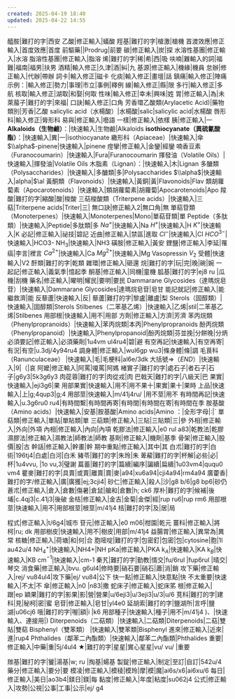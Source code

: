 ```yaml
---
created: 2025-04-19 18:40
updated: 2025-04-22 14:55
---
```

醯胺|難打的字|西安
乙酸|修正輸入|蟻酸
羥基|難打的字|槍激|槍機
首渡效應|修正輸入|首度效應|首度
前驅藥||Prodrug|前要
碳|修正輸入|炭|探
水溶性基團|修正輸入|水溶
脂溶性基團|修正輸入|脂溶
烯|難打的字|稀|希|西|吸
呋喃|難輸入的詞|福難|福南|福男|扶男
酒精|輸入修正|久津|酒|糾|九
基源|修正輸入|機緣|機員
怠辦|修正輸入|代辦|帶辦
詞卡|輸入修正|磁卡
化痰|輸入修正|畫壇|話
鎮痛|輸入修正|陣痛
示例：|輸入修正|勢力|事理|市立|事例|釋例
線|輸入修正|縣|限
多行|輸入修正|多航
核取|輸入修正|湖取|和娶|何取
性味|輸入修正|幸未|興味|姓
胃|修正輸入|為|未
萊菔子|難打的字|來福|
口訣|輸入修正|口角
芳香環乙酸類(Arylacetic Acid)|藥物類別|芳香|乙酸
salicylic acid（水楊酸）|水楊酸|salic|salicylic acid|水楊酸
唇形科|輸入修正|脣形科
易與|修正輸入|囈語
一樣|修正輸入|依樣
胰|修正輸入|一
**Alkaloids（生物鹼）**：|快速輸入|生物鹼|Alkaloids
**isothiocyanate（異硫氰酸酯）**：|快速輸入|異|一|isothiocyanate
繖形科（Apiaceae）|快速輸入|傘
$\\alpha$-pinene|快速輸入|pinene
痙攣|修正輸入|金鑾|經鑾
喃香豆素（Furanocoumarin）|快速輸入|Fura|Furanocoumarin
揮發油（Volatile Oils）|快速輸入|揮發油|Volatile Oils
木脂素（Lignan）：|快速輸入|木|Lignan
多醣類（Polysaccharides）|快速輸入|多醣類|多|Polysaccharides
$\\alpha$|快速輸入|alpha|$\al
黃酮類（Flavonoids）|快速輸入|黃銅|黃|Flavonoids|Flav
類胡蘿蔔素（Apocarotenoids）|快速輸入|類胡蘿蔔素|胡蘿蔔|Apocarotenoids|Apo
羧酸|難打的字|縮酸|酸|梭酸
三萜梭酸類（Triterpene acids）|快速輸入|三萜|Triterpene acids|Triter|三|
無口訣|修正輸入2|無口角|無
單萜苷類（Monoterpenes）|快速輸入|Monoterpenes|Mono|單萜苷類|單
Peptide（多肽類）|快速輸入|Peptide|多肽類|多
$Na^+$|快速輸入|Na
$H^+$|快速輸入|H
$K^+$|快速輸入|K
必記|修正輸入|祕技|碧記
近曲|修正輸入|禁區|進取
$Cl^-$|快速輸入|Cl
$HCO^{3-}$|快速輸入|HCO3-
NH$_3$|快速輸入|NH3
磺胺|修正輸入|黃安
鋰鹽|修正輸入|李延|罹癌|李言|裡言
$Ca^{2+}$|快速輸入|Ca
$Mg^{2+}$|快速輸入|Mg
Vasopressin $V_2$ 受體|快速輸入|V2
酐類|難打的字|乾類
雜環|修正輸入|砸還
烷|難打的字|玩|完|晚|碗|婉
一起記|修正輸入|義氣季|憶起季
酮基|修正輸入|同機|童機
胍基|難打的字|ej8 ru |瓜機|刮機
藥名|修正輸入|曜明|耀民|要明|要民
Dammarane Glycosides（達瑪烷皂苷）|快速輸入|Dammarane Glycosides|達瑪烷皂苷|皂甘
能記就記|修正輸入|能繼救濟|能
反藜蘆|快速輸入|反|
藜蘆|難打的字|黎盧|離盧|梨
Sterols（固醇類）|快速輸入|固醇類|Sterols
Stilbenes（二苯基乙烯）|快速輸入|乙烯|stil|二苯基乙烯|Stilbenes
用部根|快速輸入|用不|用部
方劑|修正輸入|方濟|芳濟
苯丙烷類（Phenylpropranoids）|快速輸入|苯丙烷類|本丙|Phenylpropranoids
酚丙烷類（Phenylpropanoid）|快速輸入|Phenylpropanoid|酚丙烷類|芬並挽|分餅晚|分炳
必須要記|修正輸入|必須藥劑|1u4vm ul4ru4|碧|避
有空再記|快速輸入|有空再寄|有況|有空|u.3dj/4y94ru4
調身體|修正輸入|wul6gp wu3|條身體|條|調
毛茛科（Ranunculaceae） |快速輸入|毛|毛梗科|al6e/3dk 
大括號=>（$END$）|快速輸入|9|（|哀
阿嬤|修正輸入|阿罵|嗄罵|阿媽
楮實子|難打的字|處石子|者石子|石子|g6y3|5k3g6y3
肉蓯蓉|難打的字|肉從戎|肉
巴戟天|難打的字|八級天|巴
果實|快速輸入|eji3g6|果
用部果實|快速輸入|用不|用不果十|果實|果十|果時
上品|快速輸入|上|g;4qup3|g;4
用部莖|快速輸入|m/41j4ru/ |用不莖|用不
有時間再記|快速輸入|u.3g6ru0 ru4|有時間繫|有時間再寄|有時間|有時間在寄|有時間在季
胺基酸（Amino acids）|快速輸入|安基|胺基酸|Amino acids|Amino
：|全形字母|:|`
單萜類|修正輸入|單貼|單貼類|單
三萜類|修正輸入|三貼|三貼類|三|參
外相|修正輸入|外向|外項
內相|修正輸入|內向|內項
乾膠法|修正輸入|e0 rul a83|乾教法|乾膠
濕膠法|修正輸入|濕教法|師教法|師教
基劑|修正輸入|機劑|基季
骨架|修正輸入|股價|股|古
幹話|修正輸入|幹畫|幹
期中重點|修正輸入|其中|其
白朮|難打的字|白術|196tj4|白處|白河|白禾
豬苓|難打的字|朱玲|朱
萆薢|難打的字|杯解|必些|必|杯|1u4vvu, |1o vu,3|璧謝
萹蓄|難打的字|篇續|編序|諞續|扁續|1u03vm4|ququ0 vm4
瞿麥|難打的字|具賣|或賣|離賣|賣|麥|a94|xu6a94|cji4a94|rm4a94
廣藿香|難打的字/修正輸入|廣|廣獲|ej;3cji4|
砂仁|修正輸入|殺人|沙|g8 b/6|g8 bp6|砂仍
蒼朮|修正輸入|倉入|倉數|傷暑|倉鼠|艙和|倉數|h; ck6
厚朴|難打的字|候補|後埔|c.4qj3|c.41j3|後破
金桔|修正輸入|金吉|金菊|金傑|經|rup ru6|rup rm6
用部根莖|快速輸入|用不|用部根莖|根莖|m/41j4
桔|難打的字|及|居|局

程式|修正輸入|t/6g4|城市
苷元|修正輸入|e0 m06|柑園|乾元
薑科|修正輸入|將柯|ru; dk 
用部樹皮|快速輸入|用不|樹皮|用部|m/41j4
益腸胃|修正輸入|異常為|異常
核糖|修正輸入|荷塘|和|何|合
胞嘧啶|難打的字|包密釘|包密|包|cytosine|胞|1l au42u/4
NH$_4^+$|快速輸入|NH4+|NH
pKa|修正輸入|PKA
k$_A$|快速輸入|KA
k$_B$|快速輸入|KB
cm$^{-1}$|快速輸入|cm-1
秦艽|難打的字|勤教|情交|fu/6rul |fup6rul |晴交|琴交
消食藥|修正輸入|bvu. g6ul4|修時要|硝石要|硝石|蕭|消|銷
攻下藥|修正輸入|rej/ vu84ul4|攻下藥|ej/ vu84|公下
快一點|修正輸入|快意點|快
不太重要|快速輸入|不太|不
傘|修正輸入|n0 |n83|撒
蛇床子|修正輸入|蛇床笫
根|修正輸入|跟|ep 
穎果|難打的字|影果|影|營|營果|u/6eji3|u/3eji3|u/3|u/6
莧科|難打的字|建科|見|秘柯|密|蜜
皂苷|修正輸入|皂甘|yl4e0 
延胡索|難打的字|鹽湖所|言呼|鹽湖|u06cj6
哦|難打的字|喔|額|i |k6
用部種子|快速輸入|種子|用不|m/41j4
)、|快速輸入、連接用|)
Diterpenoids（二萜類）|快速輸入|二萜類|Diterpenoids|二萜|雙貼|雙萜
Bisphenyl（雙苯類） |快速輸入|雙苯類|Bisphenyl
進來|修正輸入|近來|進|rup4
Phthalides（鄰苯二內酯類）|快速輸入|鄰苯二內酯類|Phthalides
重要|修正輸入|中藥|重|5j/4ul4
★|難打的字|星星|實心星星|vu/ vu/ |重要

羰基|難打的字|饕|湯基|w; ru |掏基|蝪基
製錠|修正輸入|制定|至訂|自訂|542u/4
藥分|修正輸入|要分|要
模凌|修正輸入|模稜|模玲|摩|模|魔|ai6s/x6|ai6xu/6
每日|修正輸入|美日|ao3b4|鎂日|鎂|每
黏度|修正輸入|年度|粘度|su062j4
公式|修正輸入|攻勢|公視|公事|工事|公示|ej/ g4